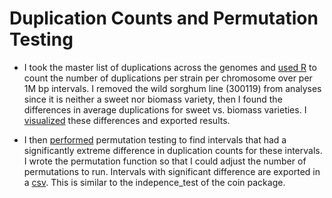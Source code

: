 # Duplication Counts and Permutation Testing
- I took the master list of duplications across the genomes and [used R](DuplicationCounts1Mbp.Rmd) to count the number of duplications per strain per chromosome over per 1M bp intervals.  I removed the wild sorghum line (300119) from analyses since it is neither a sweet nor biomass variety, then I found the differences in average duplications for sweet vs. biomass varieties.  I [visualized](Chr1_Duplications.png) these differences and exported results.

- I then [performed](PermutationDuplications.Rmd) permutation testing to find intervals that had a significantly extreme difference in duplication counts for these intervals.  I wrote the permutation function so that I could adjust the number of permutations to run.  Intervals with significant difference are exported in a [csv](SignificantDuplications_Example.csv).  This is similar to the indepence_test of the coin package.

